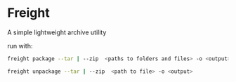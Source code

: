 # Freight
A simple lightweight archive utility


run with:

```zsh
freight package --tar | --zip  <paths to folders and files> -o <output>
```

```zsh
freight unpackage --tar | --zip  <path to file> -o <output>
```
